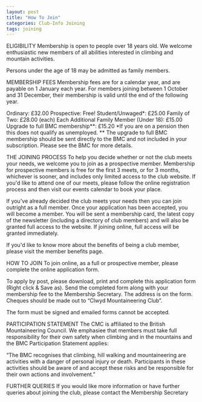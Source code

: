 ```yaml
---
layout: post
title: "How To Join"
categories: Club-Info Joining
tags: joining
---
```


ELIGIBILITY
Membership is open to people over 18 years old. We welcome enthusiastic new members of all abilities interested in climbing and mountain activities.

Persons under the age of 18 may be admitted as family members.

MEMBERSHIP FEES
Membership fees are for a calendar year, and are payable on 1 January each year. For members joining between 1 October and 31 December, their membership is valid until the end of the following year.

Ordinary: £32.00
Prospective: Free!
Student/Unwaged*: £25.00
Family of Two: £28.00 (each)
Each Additional Family Member (Under 18): £15.00
Upgrade to full BMC membership**: £15.20
*If you are on a pension then this does not qualify as unemployed.
** The upgrade to full BMC membership should be sent directly to the BMC and not included in your subscription. Please see the BMC for more details.

THE JOINING PROCESS
To help you decide whether or not the club meets your needs, we welcome you to join as a prospective member. Membership for prospective members is free for the first 3 meets, or for 3 months, whichever is sooner, and includes only limited access to the club website. If you'd like to attend one of our meets, please follow the online registration process and then visit our events calendar to book your place.

If you've already decided the club meets your needs then you can join outright as a full member. Once your application has been accepted, you will become a member. You will be sent a membership card, the latest copy of the newsletter (including a directory of club members) and will also be granted full access to the website. If joining online, full access will be granted immediately.

If you'd like to know more about the benefits of being a club member, please visit the member benefits page.

HOW TO JOIN
To join online, as a full or prospective member, please complete the online application form.

To apply by post, please download, print and complete this application form (Right click & Save as). Send the completed form along with your membership fee to the Membership Secretary. The address is on the form. Cheques should be made out to “Clwyd Mountaineering Club”.

The form must be signed and emailed forms cannot be accepted.

PARTICIPATION STATEMENT
The CMC is affiliated to the British Mountaineering Council. We emphasiee that members must take full responsibility for their own safety when climbing and in the mountains and the BMC Participation Statement applies:

“The BMC recognises that climbing, hill walking and mountaineering are activities with a danger of personal injury or death. Participants in these activities should be aware of and accept these risks and be responsible for their own actions and involvement.”

FURTHER QUERIES
If you would like more information or have further queries about joining the club, please contact the Membership Secretary
